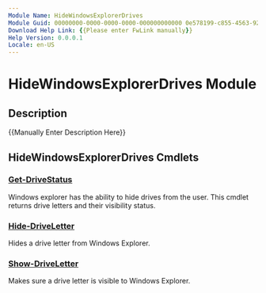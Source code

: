```yaml
---
Module Name: HideWindowsExplorerDrives
Module Guid: 00000000-0000-0000-0000-000000000000 0e578199-c855-4563-92dd-f7a728292190
Download Help Link: {{Please enter FwLink manually}}
Help Version: 0.0.0.1
Locale: en-US
---
```


# HideWindowsExplorerDrives Module
## Description
{{Manually Enter Description Here}}

## HideWindowsExplorerDrives Cmdlets
### [Get-DriveStatus](Get-DriveStatus.md)
Windows explorer has the ability to hide drives from the user.
This cmdlet returns drive letters and their visibility status.

### [Hide-DriveLetter](Hide-DriveLetter.md)
Hides a drive letter from Windows Explorer.

### [Show-DriveLetter](Show-DriveLetter.md)
Makes sure a drive letter is visible to Windows Explorer.
